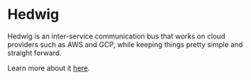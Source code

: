 # Hedwig

Hedwig is an inter-service communication bus that works on cloud providers such as AWS and GCP, while keeping things 
pretty simple and straight forward.

Learn more about it [here](https://cloudchacho.github.io/hedwig/).
